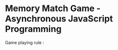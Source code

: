 <!DOCTYPE html>
<html>
    <head>
      <meta charset="utf-8">
      <meta name="viewport" content="width=device-width, initial-scale=1">
      <title>Memory Match</title>
      <link href="https://fonts.googleapis.com/css?family=Open+Sans" rel="stylesheet">
      <link href="https://fonts.googleapis.com/css?family=Quicksand" rel="stylesheet">
      <link rel="stylesheet" href="main.css">
    </head>
    <body>
        <h1>Memory Match Game - Asynchronous JavaScript Programming</h1>
        <p>Game playing rule : </p>
    </body>
</html>